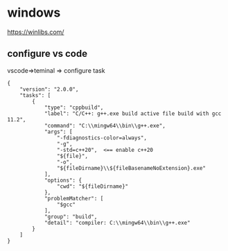 # windows
https://winlibs.com/


## configure vs code

vscode=>teminal => configure task

```
{
	"version": "2.0.0",
	"tasks": [
		{
			"type": "cppbuild",
			"label": "C/C++: g++.exe build active file build with gcc 11.2",
			"command": "C:\\mingw64\\bin\\g++.exe",
			"args": [
				"-fdiagnostics-color=always",
				"-g",
				"-std=c++20",  <== enable c++20
				"${file}",
				"-o",
				"${fileDirname}\\${fileBasenameNoExtension}.exe"
			],
			"options": {
				"cwd": "${fileDirname}"
			},
			"problemMatcher": [
				"$gcc"
			],
			"group": "build",
			"detail": "compiler: C:\\mingw64\\bin\\g++.exe"
		}
	]
}
```

